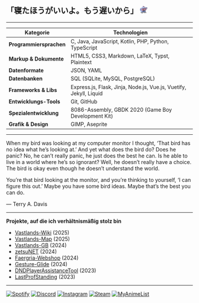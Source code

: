## 「寝たほうがいいよ。もう遅いから」 <img src="img/yuyuko_thinking.webp" height="20">

---

| Kategorie               | Technologien                                                       |
|-------------------------|--------------------------------------------------------------------|
| **Programmiersprachen** | C, Java, JavaScript, Kotlin, PHP, Python, TypeScript               |
| **Markup & Dokumente**  | HTML5, CSS3, Markdown, LaTeX, Typst, Plaintext                     |
| **Datenformate**        | JSON, YAML                                                         |
| **Datenbanken**         | SQL (SQLite, MySQL, PostgreSQL)                                    |
| **Frameworks & Libs**   | Express.js, Flask, Jinja, Node.js, Vue.js, Vuetify, Jekyll, Liquid |
| **Entwicklungs-Tools**  | Git, GitHub                                                        |
| **Spezialentwicklung**  | 8086-Assembly, GBDK 2020 (Game Boy Development Kit)                |
| **Grafik & Design**     | GIMP, Aseprite                                                     |

---

When my bird was looking at my computer monitor I thought, ‘That bird has no idea what he’s looking at.’ And yet what
does the bird do? Does he panic? No, he can’t really panic, he just does the best he can. Is he able to live in a world
where he’s so ignorant? Well, he doesn’t really have a choice. The bird is okay even though he doesn’t understand the
world.

You’re that bird looking at the monitor, and you’re thinking to yourself, ‘I can figure this out.’ Maybe you have some
bird ideas. Maybe that’s the best you can do.

— Terry A. Davis

---

**Projekte, auf die ich verhältnismäßig stolz bin**

* [Vastlands-Wiki](https://github.com/Zetsuboushii/Vastlands-Wiki) (2025)
* [Vastlands-Map](https://github.com/Zetsuboushii/Vastlands-Map) (2025)
* [Vastlands-GB](https://github.com/Zetsuboushii/Vastlands-GB) (2024)
* [zetsuNET](https://github.com/Zetsuboushii/zetsuNET) (2024)
* [Faergria-Webshop](https://github.com/Zetsuboushii/Faergria-Webshop) (2024)
* [Gesture-Glide](https://github.com/Zetsuboushii/Gesture-Glide) (2024)
* [DNDPlayerAssistanceTool](https://github.com/Zetsuboushii/DNDPlayerAssistanceTool) (2023)
* [LastProfStanding](https://github.com/Zetsuboushii/LastProfStanding) (2023)

---

[![Spotify](https://img.shields.io/badge/Spotify-1DB954?style=for-the-badge&logo=spotify&logoColor=white)](https://open.spotify.com/user/fefuqa5sxojouw2paqibdy5wi?si=179746d03e364723)
[![Discord](https://img.shields.io/badge/Discord-5865F2?style=for-the-badge&logo=discord&logoColor=white)](https://discordapp.com/users/406094506509991936)
[![Instagram](https://img.shields.io/badge/Instagram-E4405F?style=for-the-badge&logo=instagram&logoColor=white)](https://instagram.com/zetsuboushii)
[![Steam](https://img.shields.io/badge/Steam-171A21?style=for-the-badge&logo=steam&logoColor=white)](https://steamcommunity.com/id/zetsuboushii/)
[![MyAnimeList](https://img.shields.io/badge/MyAnimeList-2E51A2?style=for-the-badge&logo=myanimelist&logoColor=white)](https://myanimelist.net/animelist/Zetsuboushi)
